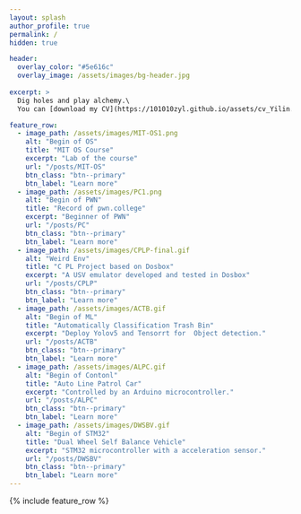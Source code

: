 ```yaml
---
layout: splash
author_profile: true
permalink: /
hidden: true

header:
  overlay_color: "#5e616c"
  overlay_image: /assets/images/bg-header.jpg
  
excerpt: >
  Dig holes and play alchemy.\
  You can [download my CV](https://101010zyl.github.io/assets/cv_Yilin.pdf) here.

feature_row:
  - image_path: /assets/images/MIT-OS1.png
    alt: "Begin of OS"
    title: "MIT OS Course"
    excerpt: "Lab of the course"
    url: "/posts/MIT-OS"
    btn_class: "btn--primary"
    btn_label: "Learn more"
  - image_path: /assets/images/PC1.png
    alt: "Begin of PWN"
    title: "Record of pwn.college"
    excerpt: "Beginner of PWN"
    url: "/posts/PC"
    btn_class: "btn--primary"
    btn_label: "Learn more"
  - image_path: /assets/images/CPLP-final.gif
    alt: "Weird Env"
    title: "C PL Project based on Dosbox"
    excerpt: "A USV emulator developed and tested in Dosbox"
    url: "/posts/CPLP"
    btn_class: "btn--primary"
    btn_label: "Learn more"
  - image_path: /assets/images/ACTB.gif
    alt: "Begin of ML"
    title: "Automatically Classification Trash Bin"
    excerpt: "Deploy Yolov5 and Tensorrt for  Object detection."
    url: "/posts/ACTB"
    btn_class: "btn--primary"
    btn_label: "Learn more"
  - image_path: /assets/images/ALPC.gif
    alt: "Begin of Contonl"
    title: "Auto Line Patrol Car"
    excerpt: "Controlled by an Arduino microcontroller."
    url: "/posts/ALPC"
    btn_class: "btn--primary"
    btn_label: "Learn more"      
  - image_path: /assets/images/DWSBV.gif
    alt: "Begin of STM32"
    title: "Dual Wheel Self Balance Vehicle"
    excerpt: "STM32 microcontroller with a acceleration sensor."
    url: "/posts/DWSBV"
    btn_class: "btn--primary"
    btn_label: "Learn more"
---
```


{% include feature_row %}

